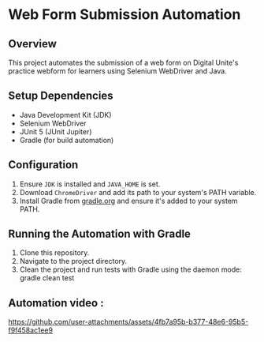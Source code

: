 # Web Form Submission Automation

## Overview
This project automates the submission of a web form on Digital Unite's practice webform for learners using Selenium WebDriver and Java.

## Setup Dependencies
- Java Development Kit (JDK)
- Selenium WebDriver
- JUnit 5 (JUnit Jupiter)
- Gradle (for build automation)

## Configuration
1. Ensure `JDK` is installed and `JAVA_HOME` is set.
2. Download `ChromeDriver` and add its path to your system's PATH variable.
3. Install Gradle from [gradle.org](https://gradle.org) and ensure it's added to your system PATH.

## Running the Automation with Gradle
1. Clone this repository.
2. Navigate to the project directory.
3. Clean the project and run tests with Gradle using the daemon mode: gradle clean test

## Automation video :

https://github.com/user-attachments/assets/4fb7a95b-b377-48e6-95b5-f9f458ac1ee9

